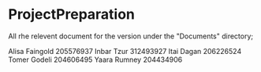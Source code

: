 # ProjectPreparation
All rhe relevent document for the version under the "Documents" directory; 

Alisa Faingold 205576937
Inbar Tzur 312493927
Itai Dagan 206226524
Tomer Godeli 204606495
Yaara Rumney 204434906
